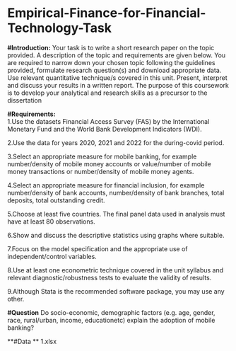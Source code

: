 # Empirical-Finance-for-Financial-Technology-Task

**#Introduction:** Your task is to write a short research paper on the topic provided. A description of the topic 
and requirements are given below. You are required to narrow down your chosen topic following the 
guidelines provided, formulate research question(s) and download appropriate data. Use relevant 
quantitative technique/s covered in this unit. Present, interpret and discuss your results in a written report. 
The purpose of this coursework is to develop your analytical and research skills as a precursor to the 
dissertation


**#Requirements:**  
1.Use the datasets Financial Access Survey (FAS) by the International Monetary Fund and the World Bank Development Indicators (WDI).  

2.Use the data for years 2020, 2021 and 2022 for the during-covid period. 

3.Select an appropriate measure for mobile banking, for example number/density of mobile money accounts or value/number of mobile money transactions or number/density of mobile money agents.  

4.Select an appropriate measure for financial inclusion, for example number/density of bank accounts, number/density of bank branches, total deposits, total outstanding credit. 

5.Choose at least five countries. The final panel data used in analysis must have at least 80 observations.  

6.Show and discuss the descriptive statistics using graphs where suitable. 

7.Focus on the model specification and the appropriate use of independent/control variables. 

8.Use at least one econometric technique covered in the unit syllabus and relevant diagnostic/robustness tests to evaluate the validity of results. 

9.Although Stata is the recommended software package, you may use any other.



**#Question**
Do socio-economic, demographic factors (e.g. age, gender, race, rural/urban, income, educationetc) explain the adoption of mobile banking?

**#Data **
1.xlsx
